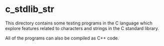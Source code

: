 # c_stdlib_str

This directory contains some testing programs in the C language which explore features related to characters and strings in the C standard library.

All of the programs can also be compiled as C++ code.
